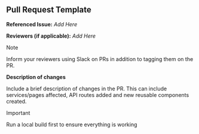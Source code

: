 ## Pull Request Template

**Referenced Issue:** *Add Here*

**Reviewers (if applicable):** *Add Here*

> [!NOTE]
> Inform your reviewers using Slack on PRs in addition to tagging them on the PR.

**Description of changes**

Include a brief description of changes in the PR. This can include services/pages affected, API routes added and new reusable components created.



> [!IMPORTANT]
> Run a local build first to ensure everything is working
